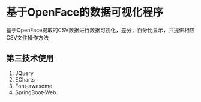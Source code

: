 # 基于OpenFace的数据可视化程序

基于OpenFace提取的CSV数据进行数据可视化，差分，百分比显示，并提供相应CSV文件操作方法

## 第三技术使用
1. JQuery
2. ECharts
3. Font-awesome
4. SpringBoot-Web

